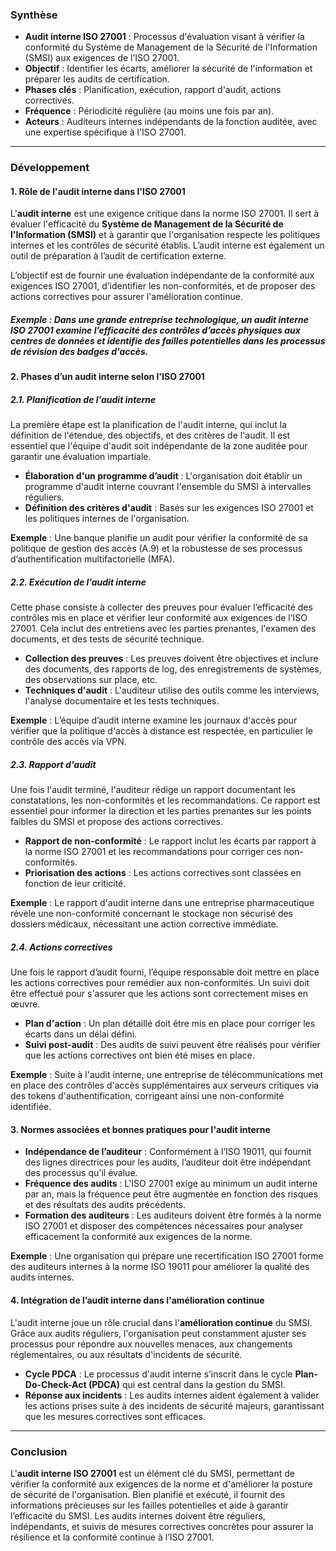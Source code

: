 
### **Synthèse**
- **Audit interne ISO 27001** : Processus d'évaluation visant à vérifier la conformité du Système de Management de la Sécurité de l'Information (SMSI) aux exigences de l’ISO 27001.
- **Objectif** : Identifier les écarts, améliorer la sécurité de l'information et préparer les audits de certification.
- **Phases clés** : Planification, exécution, rapport d'audit, actions correctives.
- **Fréquence** : Périodicité régulière (au moins une fois par an).
- **Acteurs** : Auditeurs internes indépendants de la fonction auditée, avec une expertise spécifique à l'ISO 27001.

---

### **Développement**

#### **1. Rôle de l'audit interne dans l'ISO 27001**
L'**audit interne** est une exigence critique dans la norme ISO 27001. Il sert à évaluer l'efficacité du **Système de Management de la Sécurité de l'Information (SMSI)** et à garantir que l'organisation respecte les politiques internes et les contrôles de sécurité établis. L’audit interne est également un outil de préparation à l’audit de certification externe.

L’objectif est de fournir une évaluation indépendante de la conformité aux exigences ISO 27001, d’identifier les non-conformités, et de proposer des actions correctives pour assurer l'amélioration continue.

##### **Exemple** : Dans une grande entreprise technologique, un audit interne ISO 27001 examine l’efficacité des contrôles d’accès physiques aux centres de données et identifie des failles potentielles dans les processus de révision des badges d'accès.

#### **2. Phases d’un audit interne selon l'ISO 27001**

##### **2.1. Planification de l'audit interne**
La première étape est la planification de l'audit interne, qui inclut la définition de l'étendue, des objectifs, et des critères de l'audit. Il est essentiel que l'équipe d'audit soit indépendante de la zone auditée pour garantir une évaluation impartiale.
- **Élaboration d'un programme d’audit** : L'organisation doit établir un programme d'audit interne couvrant l'ensemble du SMSI à intervalles réguliers.
- **Définition des critères d'audit** : Basés sur les exigences ISO 27001 et les politiques internes de l'organisation.

**Exemple** : Une banque planifie un audit pour vérifier la conformité de sa politique de gestion des accès (A.9) et la robustesse de ses processus d’authentification multifactorielle (MFA).

##### **2.2. Exécution de l'audit interne**
Cette phase consiste à collecter des preuves pour évaluer l’efficacité des contrôles mis en place et vérifier leur conformité aux exigences de l’ISO 27001. Cela inclut des entretiens avec les parties prenantes, l'examen des documents, et des tests de sécurité technique.
- **Collection des preuves** : Les preuves doivent être objectives et inclure des documents, des rapports de log, des enregistrements de systèmes, des observations sur place, etc.
- **Techniques d'audit** : L'auditeur utilise des outils comme les interviews, l'analyse documentaire et les tests techniques.

**Exemple** : L’équipe d’audit interne examine les journaux d'accès pour vérifier que la politique d'accès à distance est respectée, en particulier le contrôle des accès via VPN.

##### **2.3. Rapport d'audit**
Une fois l'audit terminé, l'auditeur rédige un rapport documentant les constatations, les non-conformités et les recommandations. Ce rapport est essentiel pour informer la direction et les parties prenantes sur les points faibles du SMSI et propose des actions correctives.
- **Rapport de non-conformité** : Le rapport inclut les écarts par rapport à la norme ISO 27001 et les recommandations pour corriger ces non-conformités.
- **Priorisation des actions** : Les actions correctives sont classées en fonction de leur criticité.

**Exemple** : Le rapport d'audit interne dans une entreprise pharmaceutique révèle une non-conformité concernant le stockage non sécurisé des dossiers médicaux, nécessitant une action corrective immédiate.

##### **2.4. Actions correctives**
Une fois le rapport d’audit fourni, l’équipe responsable doit mettre en place les actions correctives pour remédier aux non-conformités. Un suivi doit être effectué pour s'assurer que les actions sont correctement mises en œuvre.
- **Plan d'action** : Un plan détaillé doit être mis en place pour corriger les écarts dans un délai défini.
- **Suivi post-audit** : Des audits de suivi peuvent être réalisés pour vérifier que les actions correctives ont bien été mises en place.

**Exemple** : Suite à l'audit interne, une entreprise de télécommunications met en place des contrôles d'accès supplémentaires aux serveurs critiques via des tokens d'authentification, corrigeant ainsi une non-conformité identifiée.

#### **3. Normes associées et bonnes pratiques pour l'audit interne**
- **Indépendance de l’auditeur** : Conformément à l’ISO 19011, qui fournit des lignes directrices pour les audits, l’auditeur doit être indépendant des processus qu'il évalue.
- **Fréquence des audits** : L'ISO 27001 exige au minimum un audit interne par an, mais la fréquence peut être augmentée en fonction des risques et des résultats des audits précédents.
- **Formation des auditeurs** : Les auditeurs doivent être formés à la norme ISO 27001 et disposer des compétences nécessaires pour analyser efficacement la conformité aux exigences de la norme.

**Exemple** : Une organisation qui prépare une recertification ISO 27001 forme des auditeurs internes à la norme ISO 19011 pour améliorer la qualité des audits internes.

#### **4. Intégration de l’audit interne dans l'amélioration continue**
L'audit interne joue un rôle crucial dans l'**amélioration continue** du SMSI. Grâce aux audits réguliers, l'organisation peut constamment ajuster ses processus pour répondre aux nouvelles menaces, aux changements réglementaires, ou aux résultats d'incidents de sécurité.
- **Cycle PDCA** : Le processus d'audit interne s’inscrit dans le cycle **Plan-Do-Check-Act (PDCA)** qui est central dans la gestion du SMSI.
- **Réponse aux incidents** : Les audits internes aident également à valider les actions prises suite à des incidents de sécurité majeurs, garantissant que les mesures correctives sont efficaces.

---

### **Conclusion**
L'**audit interne ISO 27001** est un élément clé du SMSI, permettant de vérifier la conformité aux exigences de la norme et d'améliorer la posture de sécurité de l'organisation. Bien planifié et exécuté, il fournit des informations précieuses sur les failles potentielles et aide à garantir l’efficacité du SMSI. Les audits internes doivent être réguliers, indépendants, et suivis de mesures correctives concrètes pour assurer la résilience et la conformité continue à l’ISO 27001.

